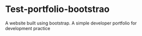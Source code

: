 # Test-portfolio-bootstrao
A website built using bootstrap. A simple developer portfolio for development practice

